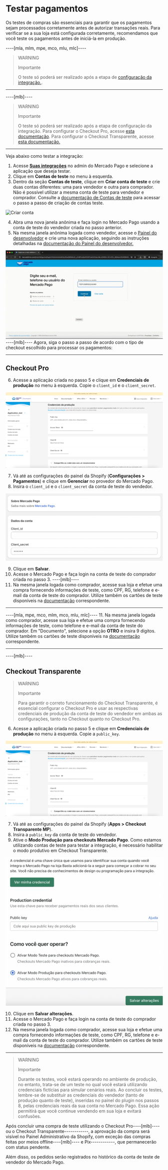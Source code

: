 # Testar pagamentos

Os testes de compras são essenciais para garantir que os pagamentos sejam processados corretamente antes de autorizar transações reais. Para verificar se a sua loja está configurada corretamente, recomendamos que você teste os pagamentos antes de iniciá-la em produção. 

----[mla, mlm, mpe, mco, mlu, mlc]----
> WARNING
> 
> Importante
>
> O teste só poderá ser realizado após a etapa de [configuração da integração.](/developers/pt/docs/shopify/integration-configuration/checkout-pro).

------------
----[mlb]----
> WARNING
> 
> Importante
>
> O teste só poderá ser realizado após a etapa de configuração da integração. Para configurar o Checkout Pro, acesse [esta documentação](/developers/pt/docs/shopify/integration-configuration/checkout-pro). Para configurar o Checkout Transparente, acesse [esta documentação.](/developers/pt/docs/shopify/integration-configuration/checkout-transparente)

------------
Veja abaixo como testar a integração:

1. Acesse **[Suas integrações](https://www.mercadopago[FAKER][URL][DOMAIN]/developers/panel/app)** no admin do Mercado Pago e selecione a aplicação que deseja testar. 
2. Clique em **Contas de teste** no menu à esquerda.
3. Dentro da seção **Contas de teste**, clique em **Criar conta de teste** e crie duas contas diferentes: uma para vendedor e outra para comprador. Não é possível utilizar a mesma conta de teste para vendedor e comprador. Consulte a [documentação de Contas de teste](/developers/pt/docs/shopify/additional-content/your-integrations/test/accounts) para acessar o passo a passo de criação de contas teste.

![Criar conta](/images/shopify/test-create-account.gif)

4. Abra uma nova janela anônima e faça login no Mercado Pago usando a conta de teste do vendedor criada no passo anterior.
5. Na mesma janela anônima logada como vendedor, acesse o [Painel do desenvolvedor](https://www.mercadopago[FAKER][URL][DOMAIN]/developers/panel/app) e crie uma nova aplicação, seguindo as instruções detalhadas na [documentação do Painel do desenvolvedor.](/developers/pt/docs/shopify/additional-content/your-integrations/dashboard)

![Login](/images/shopify/test-login.gif)
----[mlb]----
Agora, siga o passo a passo de acordo com o tipo de checkout escolhido para processar os pagamentos:

------------
## Checkout Pro

6. Acesse a aplicação criada no passo 5 e clique em **Credenciais de produção** no menu à esquerda. Copie o `client_id` e o `client_secret`.

![Credenciais de produção](/images/shopify/test-prod-credentials.png)

7. Vá até as configurações do painel da Shopify (**Configurações > Pagamentos**) e clique em **Gerenciar** no provedor do Mercado Pago.
8. Insira o `client_id` e o `client_secret` da conta de teste do vendedor.

![Painel](/images/shopify/test-pro-shopify.png)

9. Clique em **Salvar**.
10. Acesse o Mercado Pago e faça login na conta de teste do comprador criada no passo 3.
----[mlb]----
11. Na mesma janela logada como comprador, acesse sua loja e efetue uma compra fornecendo informações de teste, como CPF, RG, telefone e e-mail da conta de teste do comprador. Utilize também os cartões de teste disponíveis na [documentação](/developers/pt/docs/shopiy/additional-content/your-integrations/test/cards) correspondente.

------------
----[mla, mpe, mco, mlm, mco, mlu, mlc]----
11. Na mesma janela logada como comprador, acesse sua loja e efetue uma compra fornecendo informações de teste, como telefone e e-mail da conta de teste do comprador. Em "Documento", selecione a opção **OTRO** e insira 9 dígitos. Utilize também os cartões de teste disponíveis na [documentação](/developers/pt/docs/shopify/additional-content/your-integrations/test/cards) correspondente.

------------
----[mlb]----
## Checkout Transparente

> WARNING
>
> Importante
>
> Para garantir o correto funcionamento do Checkout Transparente, é essencial configurar o Checkout Pro e usar as respectivas credenciais de produção da conta de teste do vendedor em ambas as configurações, tanto no Checkout quanto no Checkout Pro.

6. Acesse a aplicação criada no passo 5 e clique em **Credenciais de produção** no menu à esquerda. Copie a `public_key`.

![Credenciais de produção](/images/shopify/test-prod-credentials.png)

7. Vá até as configurações do painel da Shopify (**Apps > Checkout Transparente MP**).
8. Insira a `public_key` da conta de teste do vendedor.
9. Ative o **Modo Produção para checkouts Mercado Pago**. Como estamos utilizando contas de teste para testar a integração, é necessário habilitar o modo produtivo em Checkout Transparente.

![Painel](/images/shopify/test-api-shopify.png)

10. Clique em **Salvar alterações**.
11. Acesse o Mercado Pago e faça login na conta de teste do comprador criada no passo 3.
12. Na mesma janela logada como comprador, acesse sua loja e efetue uma compra fornecendo informações de teste, como CPF, RG, telefone e e-mail da conta de teste do comprador. Utilize também os cartões de teste disponíveis na [documentação](/developers/pt/docs/shopify/additional-content/your-integrations/test/cards) correspondente.

------------

> WARNING
> 
> Importante
>
> Durante os testes, você estará operando no ambiente de produção, no entanto, trata-se de um teste no qual você estará utilizando credenciais fictícias para simular cenários reais. Ao concluir os testes, lembre-se de substituir as credenciais do vendedor (tanto de produção quanto de teste), inseridas no painel do plugin nos passos 8, pelas credenciais reais da sua conta no Mercado Pago. Essa ação permitirá que você continue vendendo em sua loja e evitará confusões.

Após concluir uma compra de teste utilizando o Checkout Pro----[mlb]---- ou o Checkout Transparente------------, a aprovação da compra será visível no Painel Administrativo da Shopify, com exceção das compras feitas por meios offline----[mlb]---- e Pix------------, que permanecerão com status pendente.

Além disso, os pedidos serão registrados no histórico da conta de teste de vendedor do Mercado Pago.